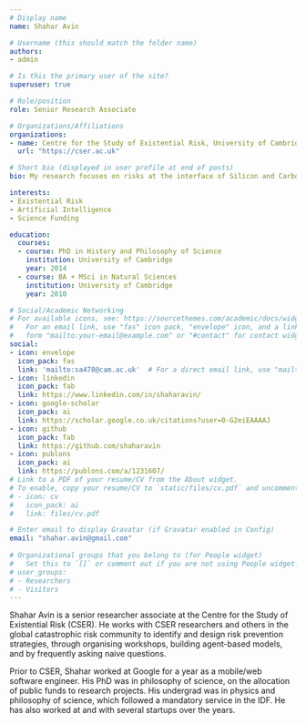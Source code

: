 ```yaml
---
# Display name
name: Shahar Avin

# Username (this should match the folder name)
authors:
- admin

# Is this the primary user of the site?
superuser: true

# Role/position
role: Senior Research Associate

# Organizations/Affiliations
organizations:
- name: Centre for the Study of Existential Risk, University of Cambridge
  url: "https://cser.ac.uk"

# Short bio (displayed in user profile at end of posts)
bio: My research focuses on risks at the interface of Silicon and Carbon (and, occasionally, Plutonium).

interests:
- Existential Risk
- Artificial Intelligence
- Science Funding

education:
  courses:
  - course: PhD in History and Philosophy of Science
    institution: University of Cambridge
    year: 2014
  - course: BA + MSci in Natural Sciences
    institution: University of Cambridge
    year: 2010

# Social/Academic Networking
# For available icons, see: https://sourcethemes.com/academic/docs/widgets/#icons
#   For an email link, use "fas" icon pack, "envelope" icon, and a link in the
#   form "mailto:your-email@example.com" or "#contact" for contact widget.
social:
- icon: envelope
  icon_pack: fas
  link: 'mailto:sa478@cam.ac.uk'  # For a direct email link, use "mailto:test@example.org".
- icon: linkedin
  icon_pack: fab
  link: https://www.linkedin.com/in/shaharavin/
- icon: google-scholar
  icon_pack: ai
  link: https://scholar.google.co.uk/citations?user=0-G2eiEAAAAJ
- icon: github
  icon_pack: fab
  link: https://github.com/shaharavin
- icon: publons
  icon_pack: ai
  link: https://publons.com/a/1231607/
# Link to a PDF of your resume/CV from the About widget.
# To enable, copy your resume/CV to `static/files/cv.pdf` and uncomment the lines below.  
# - icon: cv
#   icon_pack: ai
#   link: files/cv.pdf

# Enter email to display Gravatar (if Gravatar enabled in Config)
email: "shahar.avin@gmail.com"
  
# Organizational groups that you belong to (for People widget)
#   Set this to `[]` or comment out if you are not using People widget.  
# user_groups:
# - Researchers
# - Visitors
---
```


Shahar Avin is a senior researcher associate at the Centre for the Study of Existential Risk (CSER). He works with CSER researchers and others in the global catastrophic risk community to identify and design risk prevention strategies, through organising workshops, building agent-based models, and by frequently asking naive questions.

Prior to CSER, Shahar worked at Google for a year as a mobile/web software engineer. His PhD was in philosophy of science, on the allocation of public funds to research projects. His undergrad was in physics and philosophy of science, which followed a mandatory service in the IDF. He has also worked at and with several startups over the years.
